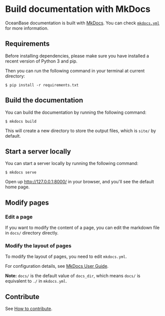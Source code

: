 # Build documentation with MkDocs

OceanBase documentation is built with [MkDocs](https://www.mkdocs.org/). You can check [`mkdocs.yml`](mkdocs.yml) for more information.

## Requirements

Before installing dependencies, please make sure you have installed a recent version of Python 3 and pip.

Then you can run the following command in your terminal at current directory:

    $ pip install -r requirements.txt

## Build the documentation

You can build the documentation by running the following command:

    $ mkdocs build

This will create a new directory to store the output files, which is `site/` by default.

## Start a server locally

You can start a server locally by running the following command:

    $ mkdocs serve

Open up http://127.0.0.1:8000/ in your browser, and you'll see the default home page.

## Modify pages

### Edit a page

If you want to modify the content of a page, you can edit the markdown file in `docs/` directory directly.

### Modify the layout of pages

To modify the layout of pages, you need to edit `mkdocs.yml`.

For configuration details, see [MkDocs User Guide](https://www.mkdocs.org/user-guide/configuration/).

**Note:** `docs/` is the default value of `docs_dir`, which means `docs/` is equivalent to `./` in `mkdocs.yml`.

## Contribute

See [How to contribute](../CONTRIBUTING.md).
